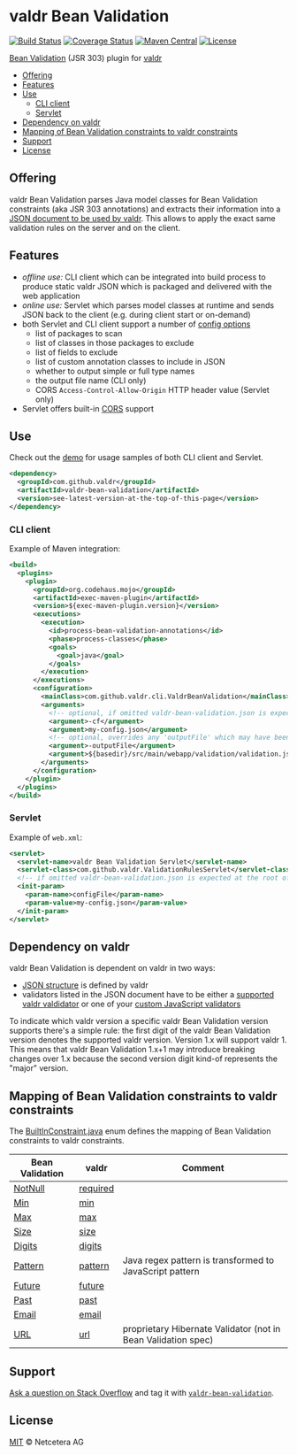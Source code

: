 # valdr Bean Validation

[![Build Status](https://github.com/netceteragroup/valdr-bean-validation/actions/workflows/build.yml/badge.svg)](https://github.com/netceteragroup/valdr-bean-validation/actions/workflows/build.yml)
[![Coverage Status](https://coveralls.io/repos/netceteragroup/valdr-bean-validation/badge.svg?branch=master)](https://coveralls.io/r/netceteragroup/valdr-bean-validation?branch=master)
[![Maven Central](https://maven-badges.herokuapp.com/maven-central/com.github.valdr/valdr-bean-validation/badge.svg)](https://maven-badges.herokuapp.com/maven-central/com.github.valdr/valdr-bean-validation/)
[![License](https://img.shields.io/badge/license-MIT-blue.svg?style=flat)](https://github.com/netceteragroup/valdr-bean-validation/blob/master/LICENSE)

[Bean Validation](http://beanvalidation.org/) (JSR 303) plugin for [valdr](https://github.com/netceteragroup/valdr)

<!-- START doctoc generated TOC please keep comment here to allow auto update -->
<!-- DON'T EDIT THIS SECTION, INSTEAD RE-RUN doctoc TO UPDATE -->
<!-- **Table of Contents**  *generated with [DocToc](http://doctoc.herokuapp.com/)*-->

  - [Offering](#offering)
  - [Features](#features)
  - [Use](#use)
    - [CLI client](#cli-client)
    - [Servlet](#servlet)
  - [Dependency on valdr](#dependency-on-valdr)
  - [Mapping of Bean Validation constraints to valdr constraints](#mapping-of-bean-validation-constraints-to-valdr-constraints)
  - [Support](#support)
  - [License](#license)

<!-- END doctoc generated TOC please keep comment here to allow auto update -->
## Offering

valdr Bean Validation parses Java model classes for Bean Validation constraints (aka JSR 303 annotations)
and extracts their information into a [JSON document to be used by valdr](https://github.com/netceteragroup/valdr#constraints-json). This allows to apply the exact same
validation rules on the server and on the client.

## Features

- _offline use:_ CLI client which can be integrated into build process to produce static valdr JSON which is packaged
and delivered with the web application
- _online use:_ Servlet which parses model classes at runtime and sends JSON back to the client (e.g. during
client start or on-demand)
- both Servlet and CLI client support a number of [config options](https://github.com/netceteragroup/valdr-bean-validation/blob/master/valdr-bean-validation-demo/src/main/resources/valdr-bean-validation.json)
  - list of packages to scan
  - list of classes in those packages to exclude
  - list of fields to exclude
  - list of custom annotation classes to include in JSON
  - whether to output simple or full type names
  - the output file name (CLI only)
  - CORS `Access-Control-Allow-Origin` HTTP header value (Servlet only)
- Servlet offers built-in [CORS](http://en.wikipedia.org/wiki/Cross-origin_resource_sharing) support

## Use

Check out the [demo](valdr-bean-validation-demo) for usage samples of both CLI client and Servlet.

```xml
<dependency>
  <groupId>com.github.valdr</groupId>
  <artifactId>valdr-bean-validation</artifactId>
  <version>see-latest-version-at-the-top-of-this-page</version>
</dependency>
```

### CLI client

Example of Maven integration:
```xml
<build>
  <plugins>
    <plugin>
      <groupId>org.codehaus.mojo</groupId>
      <artifactId>exec-maven-plugin</artifactId>
      <version>${exec-maven-plugin.version}</version>
      <executions>
        <execution>
          <id>process-bean-validation-annotations</id>
          <phase>process-classes</phase>
          <goals>
            <goal>java</goal>
          </goals>
        </execution>
      </executions>
      <configuration>
        <mainClass>com.github.valdr.cli.ValdrBeanValidation</mainClass>
        <arguments>
          <!-- optional, if omitted valdr-bean-validation.json is expected at the root of the class path -->
          <argument>-cf</argument>
          <argument>my-config.json</argument>
          <!-- optional, overrides any 'outputFile' which may have been set in the above config file -->
          <argument>-outputFile</argument>
          <argument>${basedir}/src/main/webapp/validation/validation.json</argument>
        </arguments>
      </configuration>
    </plugin>
  </plugins>
</build>
```

### Servlet

Example of `web.xml`:
```xml
<servlet>
  <servlet-name>valdr Bean Validation Servlet</servlet-name>
  <servlet-class>com.github.valdr.ValidationRulesServlet</servlet-class>
  <!-- if omitted valdr-bean-validation.json is expected at the root of the class path -->
  <init-param>
    <param-name>configFile</param-name>
    <param-value>my-config.json</param-value>
  </init-param>
</servlet>
```

## Dependency on valdr

valdr Bean Validation is dependent on valdr in two ways:

* [JSON structure](https://github.com/netceteragroup/valdr#constraints-json) is defined by valdr
* validators listed in the JSON document have to be either a [supported valdr valdidator](https://github.com/netceteragroup/valdr#built-in-validators) or one of your [custom JavaScript validators](https://github.com/netceteragroup/valdr#adding-custom-validators)

To indicate which valdr version a specific valdr Bean Validation version supports there's a simple rule: the first
digit of the valdr Bean Validation version denotes the supported valdr version. Version 1.x will support valdr 1.
This means that valdr Bean Validation 1.x+1 may introduce breaking changes over 1.x because the second version digit
kind-of represents the "major" version.

## Mapping of Bean Validation constraints to valdr constraints

The [BuiltInConstraint.java](https://github.com/netceteragroup/valdr-bean-validation/blob/master/valdr-bean-validation/src/main/java/com/github/valdr/BuiltInConstraint.java) enum defines the mapping of Bean Validation constraints to valdr constraints.

| Bean Validation                                                                                                 | valdr | Comment |
|-----------------------------------------------------------------------------------------------------------------|-------|---------|
| [NotNull](https://jakarta.ee/specifications/bean-validation/3.0/apidocs/jakarta/validation/constraints/notnull) | [required](https://github.com/netceteragroup/valdr#required) |  |
| [Min](https://jakarta.ee/specifications/bean-validation/3.0/apidocs/jakarta/validation/constraints/min)         | [min](https://github.com/netceteragroup/valdr#min--max) |  |
| [Max](https://jakarta.ee/specifications/bean-validation/3.0/apidocs/jakarta/validation/constraints/max)         | [max](https://github.com/netceteragroup/valdr#min--max) |  |
| [Size](https://jakarta.ee/specifications/bean-validation/3.0/apidocs/jakarta/validation/constraints/size)       | [size](https://github.com/netceteragroup/valdr#size) |  |
| [Digits](https://jakarta.ee/specifications/bean-validation/3.0/apidocs/jakarta/validation/constraints/digits)   | [digits](https://github.com/netceteragroup/valdr#digits) |  |
| [Pattern](https://jakarta.ee/specifications/bean-validation/3.0/apidocs/jakarta/validation/constraints/pattern) | [pattern](https://github.com/netceteragroup/valdr#partern) | Java regex pattern is transformed to JavaScript pattern |
| [Future](https://jakarta.ee/specifications/bean-validation/3.0/apidocs/jakarta/validation/constraints/future)   | [future](https://github.com/netceteragroup/valdr#future--past) |  |
| [Past](https://jakarta.ee/specifications/bean-validation/3.0/apidocs/jakarta/validation/constraints/past)       | [past](https://github.com/netceteragroup/valdr#future--past) |  |
| [Email](https://jakarta.ee/specifications/bean-validation/3.0/apidocs/jakarta/validation/constraints/email)     |[email](https://github.com/netceteragroup/valdr#email) |  |
| [URL](https://docs.jboss.org/hibernate/stable/validator/api/org/hibernate/validator/constraints/URL.html)       |[url](https://github.com/netceteragroup/valdr#url) | proprietary Hibernate Validator (not in Bean Validation spec) |

## Support

[Ask a question on Stack Overflow](http://stackoverflow.com/questions/ask?tags=valdr-bean-validation) and tag it with [`valdr-bean-validation`](http://stackoverflow.com/tags/valdr-bean-validation).

## License

[MIT](http://opensource.org/licenses/MIT) © Netcetera AG
